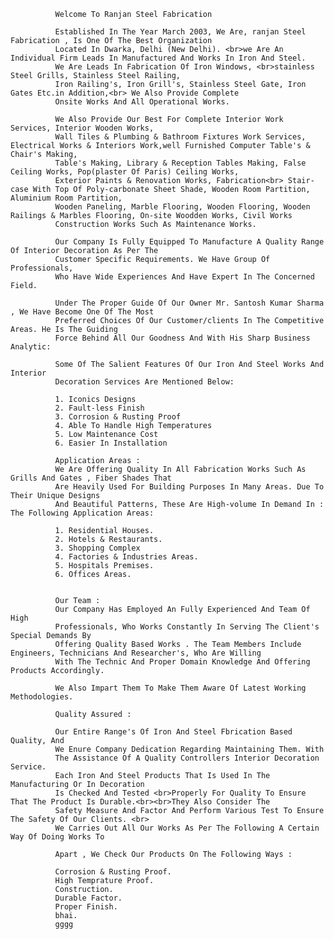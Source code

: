              Welcome To Ranjan Steel Fabrication
              
              Established In The Year March 2003, We Are, ranjan Steel Fabrication , Is One Of The Best Organization
              Located In Dwarka, Delhi (New Delhi). <br>we Are An Individual Firm Leads In Manufactured And Works In Iron And Steel.
              We Are Leads In Fabrication Of Iron Windows, <br>stainless Steel Grills, Stainless Steel Railing, 
              Iron Railing's, Iron Grill's, Stainless Steel Gate, Iron Gates Etc.in Addition,<br> We Also Provide Complete 
              Onsite Works And All Operational Works.
  
              We Also Provide Our Best For Complete Interior Work Services, Interior Wooden Works,
              Wall Tiles & Plumbing & Bathroom Fixtures Work Services, Electrical Works & Interiors Work,well Furnished Computer Table's & Chair's Making,
              Table's Making, Library & Reception Tables Making, False Ceiling Works, Pop(plaster Of Paris) Ceiling Works, 
              Exterior Paints & Renovation Works, Fabrication<br> Stair-case With Top Of Poly-carbonate Sheet Shade, Wooden Room Partition, Aluminium Room Partition, 
              Wooden Paneling, Marble Flooring, Wooden Flooring, Wooden Railings & Marbles Flooring, On-site Woodden Works, Civil Works
              Construction Works Such As Maintenance Works.
  
              Our Company Is Fully Equipped To Manufacture A Quality Range Of Interior Decoration As Per The 
              Customer Specific Requirements. We Have Group Of Professionals, 
              Who Have Wide Experiences And Have Expert In The Concerned Field.
  
              Under The Proper Guide Of Our Owner Mr. Santosh Kumar Sharma , We Have Become One Of The Most
              Preferred Choices Of Our Customer/clients In The Competitive Areas. He Is The Guiding 
              Force Behind All Our Goodness And With His Sharp Business Analytic:
  
              Some Of The Salient Features Of Our Iron And Steel Works And Interior 
              Decoration Services Are Mentioned Below:
              
              1. Iconics Designs
              2. Fault-less Finish
              3. Corrosion & Rusting Proof
              4. Able To Handle High Temperatures
              5. Low Maintenance Cost
              6. Easier In Installation
  
              Application Areas :
              We Are Offering Quality In All Fabrication Works Such As Grills And Gates , Fiber Shades That 
              Are Heavily Used For Building Purposes In Many Areas. Due To Their Unique Designs
              And Beautiful Patterns, These Are High-volume In Demand In : The Following Application Areas:
  
              1. Residential Houses.
              2. Hotels & Restaurants.
              3. Shopping Complex
              4. Factories & Industries Areas.
              5. Hospitals Premises.
              6. Offices Areas.
              
  
              Our Team :
              Our Company Has Employed An Fully Experienced And Team Of High 
              Professionals, Who Works Constantly In Serving The Client's Special Demands By 
              Offering Quality Based Works . The Team Members Include Engineers, Technicians And Researcher's, Who Are Willing
              With The Technic And Proper Domain Knowledge And Offering Products Accordingly.
              
              We Also Impart Them To Make Them Aware Of Latest Working  Methodologies.
  
              Quality Assured :
  
              Our Entire Range's Of Iron And Steel Fbrication Based Quality, And 
              We Enure Company Dedication Regarding Maintaining Them. With 
              The Assistance Of A Quality Controllers Interior Decoration Service.
              Each Iron And Steel Products That Is Used In The Manufacturing Or In Decoration 
              Is Checked And Tested <br>Properly For Quality To Ensure That The Product Is Durable.<br><br>They Also Consider The 
              Safety Measure And Factor And Perform Various Test To Ensure The Safety Of Our Clients. <br>
              We Carries Out All Our Works As Per The Following A Certain Way Of Doing Works To 
  
              Apart , We Check Our Products On The Following Ways :
  
              Corrosion & Rusting Proof.
              High Temprature Proof.
              Construction.
              Durable Factor.
              Proper Finish.
              bhai.
              gggg
